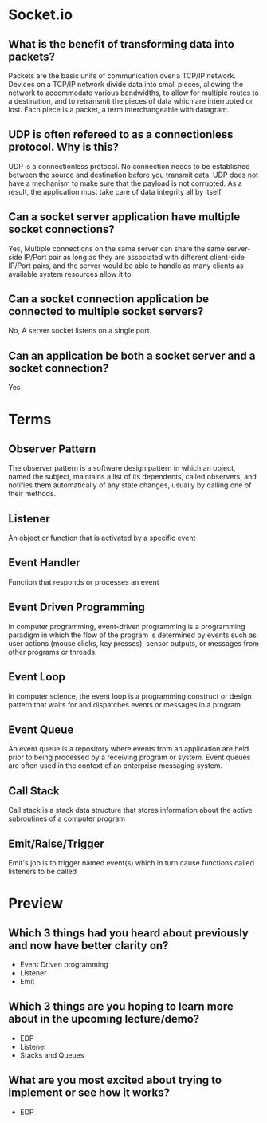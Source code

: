 # Socket.io

## What is the benefit of transforming data into packets?
Packets are the basic units of communication over a TCP/IP network. Devices on a TCP/IP network divide data into small pieces, allowing the network to accommodate various bandwidths, to allow for multiple routes to a destination, and to retransmit the pieces of data which are interrupted or lost. Each piece is a packet, a term interchangeable with datagram.

## UDP is often refereed to as a connectionless protocol. Why is this?
UDP is a connectionless protocol. No connection needs to be established between the source and destination before you transmit data. UDP does not have a mechanism to make sure that the payload is not corrupted. As a result, the application must take care of data integrity all by itself.

## Can a socket server application have multiple socket connections?
Yes, Multiple connections on the same server can share the same server-side IP/Port pair as long as they are associated with different client-side IP/Port pairs, and the server would be able to handle as many clients as available system resources allow it to.

## Can a socket connection application be connected to multiple socket servers?
No, A server socket listens on a single port.

## Can an application be both a socket server and a socket connection?
Yes

# Terms

## Observer Pattern
The observer pattern is a software design pattern in which an object, named the subject, maintains a list of its dependents, called observers, and notifies them automatically of any state changes, usually by calling one of their methods.

## Listener
An object or function that is activated by a specific event

## Event Handler
Function that responds or processes an event

## Event Driven Programming
In computer programming, event-driven programming is a programming paradigm in which the flow of the program is determined by events such as user actions (mouse clicks, key presses), sensor outputs, or messages from other programs or threads.

## Event Loop
In computer science, the event loop is a programming construct or design pattern that waits for and dispatches events or messages in a program.

## Event Queue
An event queue is a repository where events from an application are held prior to being processed by a receiving program or system. Event queues are often used in the context of an enterprise messaging system.

## Call Stack
Call stack is a stack data structure that stores information about the active subroutines of a computer program

## Emit/Raise/Trigger
Emit's job is to trigger named event(s) which in turn cause functions called listeners to be called

# Preview

## Which 3 things had you heard about previously and now have better clarity on?
- Event Driven programming
- Listener
- Emit

## Which 3 things are you hoping to learn more about in the upcoming lecture/demo?
- EDP
- Listener
- Stacks and Queues

## What are you most excited about trying to implement or see how it works?
- EDP
